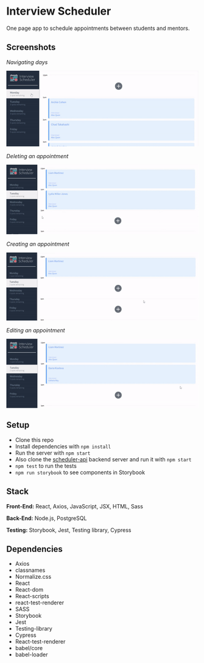 # Interview Scheduler

One page app to schedule appointments between students and mentors.

## Screenshots

*Navigating days*

!["Navigating days"](https://github.com/dariakiseleva/interview-scheduler/blob/master/docs/changing-days.gif?raw=true)

*Deleting an appointment*

!["Navigating days"](https://github.com/dariakiseleva/interview-scheduler/blob/master/docs/deleting-appointment.gif?raw=true)

*Creating an appointment*

!["Navigating days"](https://github.com/dariakiseleva/interview-scheduler/blob/master/docs/creating-appointment.gif?raw=true)

*Editing an appointment*

!["Navigating days"](https://github.com/dariakiseleva/interview-scheduler/blob/master/docs/editing-appointment.gif?raw=true)

## Setup
* Clone this repo
* Install dependencies with `npm install`
* Run the server with `npm start`
* Also clone the [scheduler-api](https://github.com/lighthouse-labs/scheduler-api) backend server and run it with `npm start`
* `npm test` to run the tests
* `npm run storybook` to see components in Storybook

## Stack
**Front-End:** React, Axios, JavaScript, JSX, HTML, Sass

**Back-End:** Node.js, PostgreSQL

**Testing:** Storybook, Jest, Testing library, Cypress

## Dependencies
* Axios
* classnames
* Normalize.css
* React
* React-dom
* React-scripts
* react-test-renderer
* SASS
* Storybook
* Jest
* Testing-library
* Cypress
* React-test-renderer
* babel/core
* babel-loader


